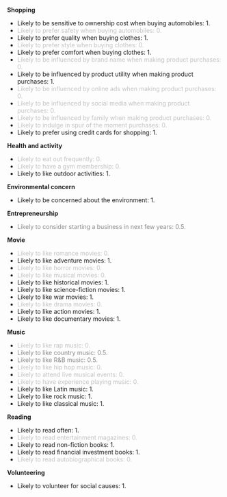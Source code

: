 __Shopping__
- <span style='opacity:1'>Likely to be sensitive to ownership cost when buying automobiles: 1.</span>
- <span style='opacity:0.25'>Likely to prefer safety when buying automobiles: 0.</span>
- <span style='opacity:1'>Likely to prefer quality when buying clothes: 1.</span>
- <span style='opacity:0.25'>Likely to prefer style when buying clothes: 0.</span>
- <span style='opacity:1'>Likely to prefer comfort when buying clothes: 1.</span>
- <span style='opacity:0.25'>Likely to be influenced by brand name when making product purchases: 0.</span>
- <span style='opacity:1'>Likely to be influenced by product utility when making product purchases: 1.</span>
- <span style='opacity:0.25'>Likely to be influenced by online ads when making product purchases: 0.</span>
- <span style='opacity:0.25'>Likely to be influenced by social media when making product purchases: 0.</span>
- <span style='opacity:0.25'>Likely to be influenced by family when making product purchases: 0.</span>
- <span style='opacity:0.25'>Likely to indulge in spur of the moment purchases: 0.</span>
- <span style='opacity:1'>Likely to prefer using credit cards for shopping: 1.</span>

__Health and activity__
- <span style='opacity:0.25'>Likely to eat out frequently: 0.</span>
- <span style='opacity:0.25'>Likely to have a gym membership: 0.</span>
- <span style='opacity:1'>Likely to like outdoor activities: 1.</span>

__Environmental concern__
- <span style='opacity:1'>Likely to be concerned about the environment: 1.</span>

__Entrepreneurship__
- <span style='opacity:0.5'>Likely to consider starting a business in next few years: 0.5.</span>

__Movie__
- <span style='opacity:0.25'>Likely to like romance movies: 0.</span>
- <span style='opacity:1'>Likely to like adventure movies: 1.</span>
- <span style='opacity:0.25'>Likely to like horror movies: 0.</span>
- <span style='opacity:0.25'>Likely to like musical movies: 0.</span>
- <span style='opacity:1'>Likely to like historical movies: 1.</span>
- <span style='opacity:1'>Likely to like science-fiction movies: 1.</span>
- <span style='opacity:1'>Likely to like war movies: 1.</span>
- <span style='opacity:0.25'>Likely to like drama movies: 0.</span>
- <span style='opacity:1'>Likely to like action movies: 1.</span>
- <span style='opacity:1'>Likely to like documentary movies: 1.</span>

__Music__
- <span style='opacity:0.25'>Likely to like rap music: 0.</span>
- <span style='opacity:0.5'>Likely to like country music: 0.5.</span>
- <span style='opacity:0.5'>Likely to like R&B music: 0.5.</span>
- <span style='opacity:0.25'>Likely to like hip hop music: 0.</span>
- <span style='opacity:0.25'>Likely to attend live musical events: 0.</span>
- <span style='opacity:0.25'>Likely to have experience playing music: 0.</span>
- <span style='opacity:1'>Likely to like Latin music: 1.</span>
- <span style='opacity:1'>Likely to like rock music: 1.</span>
- <span style='opacity:1'>Likely to like classical music: 1.</span>

__Reading__
- <span style='opacity:1'>Likely to read often: 1.</span>
- <span style='opacity:0.25'>Likely to read entertainment magazines: 0.</span>
- <span style='opacity:1'>Likely to read non-fiction books: 1.</span>
- <span style='opacity:1'>Likely to read financial investment books: 1.</span>
- <span style='opacity:0.25'>Likely to read autobiographical books: 0.</span>

__Volunteering__
- <span style='opacity:1'>Likely to volunteer for social causes: 1.</span>


